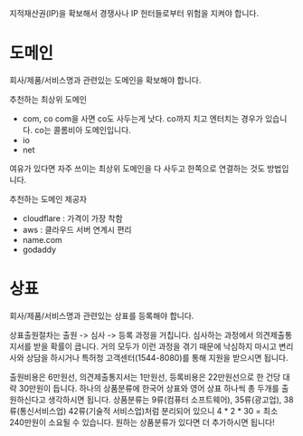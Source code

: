 지적재산권(IP)을 확보해서 경쟁사나 IP 헌터들로부터 위험을 지켜야 합니다.

# 도메인
회사/제품/서비스명과 관련있는 도메인을 확보해야 합니다.

추천하는 최상위 도메인
- com, co
  com을 사면 co도 사두는게 낫다. co까지 치고 엔터치는 경우가 있습니다.
  co는 콜롬비아 도메인입니다.
- io
- net

여유가 있다면 자주 쓰이는 최상위 도메인을 다 사두고 한쪽으로 연결하는 것도 방법입니다.

추천하는 도메인 제공자
- cloudflare : 가격이 가장 착함
- aws : 클라우드 서버 연계시 편리
- name.com
- godaddy

# 상표
회사/제품/서비스명과 관련있는 상표를 등록해야 합니다.

상표출원절차는 출원 -> 심사 -> 등록 과정을 거칩니다.
심사하는 과정에서 의견제출통지서를 받을 확률이 큽니다. 거의 모두가 이런 과정을 겪기 때문에 낙심하지 마시고 변리사와 상담을 하시거나 특허청 고객센터(1544-8080)를 통해 지원을 받으시면 됩니다.

출원비용은 6만원선, 의견제출통지서는 1만원선, 등록비용은 22만원선으로 한 건당 대략 30만원이 듭니다.
하나의 상품분류에 한국어 상표와 영어 상표 하나씩 총 두개를 출원하신다고 생각하시면 됩니다.
상품분류는 9류(컴퓨터 소프트웨어), 35류(광고업), 38류(통신서비스업) 42류(기술적 서비스업)처럼 분리되어 있으니 4 * 2 * 30 = 최소 240만원이 소요될 수 있습니다.
원하는 상품분류가 있다면 더 추가하시면 됩니다!